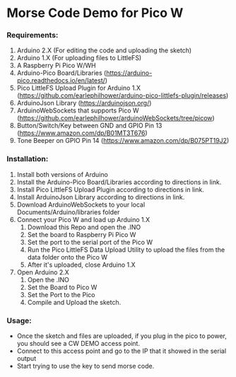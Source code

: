 # Morse Code Demo for Pico W



### Requirements:

1. Arduino 2.X (For editing the code and uploading the sketch)
2. Arduino 1.X (For uploading files to LittleFS)
3. A Raspberry Pi Pico W/WH
4. Arduino-Pico Board/Libraries (https://arduino-pico.readthedocs.io/en/latest/)
5. Pico LittleFS Upload Plugin for Arduino 1.X (https://github.com/earlephilhower/arduino-pico-littlefs-plugin/releases)
6. ArduinoJson Library (https://arduinojson.org/)
7. ArduinoWebSockets that supports Pico W (https://github.com/earlephilhower/arduinoWebSockets/tree/picow)
8. Button/Switch/Key between GND and GPIO Pin 13 (https://www.amazon.com/dp/B01MT3T676)
9. Tone Beeper on GPIO Pin 14 (https://www.amazon.com/dp/B075PT19J2)

### Installation:

1. Install both versions of Arduino
2. Install the Arduino-Pico Board/Libraries according to directions in link.
3. Install Pico LittleFS Upload Plugin according to directions in link.
4. Install ArduinoJson Library according to directions in link.
5. Download ArduinoWebSockets to your local Documents/Arduino/libraries folder
6. Connect your Pico W and load up Arduino 1.X
   1. Download this Repo and open the .INO
   2. Set the board to Raspberry Pi Pico W
   3. Set the port to the serial port of the Pico W
   4. Run the Pico LittleFS Data Upload Utility to upload the files from the data folder onto the Pico W
   5. After it's uploaded, close Arduino 1.X
7. Open Arduino 2.X
   1. Open the .INO
   2. Set the Board to Pico W
   3. Set the Port to the Pico
   4. Compile and Upload the sketch.

### Usage:

- Once the sketch and files are uploaded, if you plug in the pico to power, you should see a CW DEMO access point.
- Connect to this access point and go to the IP that it showed in the serial output
- Start trying to use the key to send morse code.